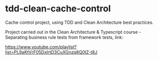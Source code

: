 # tdd-clean-cache-control
Cache control project, using TDD and Clean Architecture best practices.

Project carried out in the Clean Architecture & Typescript course - Separating business rule tests from framework tests, link: 

https://www.youtube.com/playlist?list=PL9aKtVrF05DxIrtD3CuXGnzq8Q0IZ-t8J